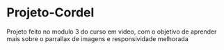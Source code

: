 # Projeto-Cordel
 Projeto feito no modulo 3 do curso em video, com o objetivo de aprender mais sobre o parrallax de imagens e responsividade melhorada
